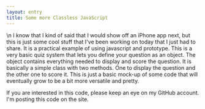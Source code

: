 ```yaml
---
layout: entry
title: Some more Classless JavaScript
---
```


\n    I know that I kind of said that I would show off an iPhone app next, but this is just some cool stuff that I've been working on today that I just had to share.  It is a  practical example of using javascript and prototype.  This is a very basic quiz system that lets you define your question as an object.  The object contains everything needed to display and score the question.  It is basically a simple class with two methods.  One to display the question and the other one to score it.  This is just a basic mock-up of some code that will eventually grow to be a bit more versatile and pretty.

If you are interested in this code, please keep an eye on my GitHub account.  I'm posting this code on the site.
  
